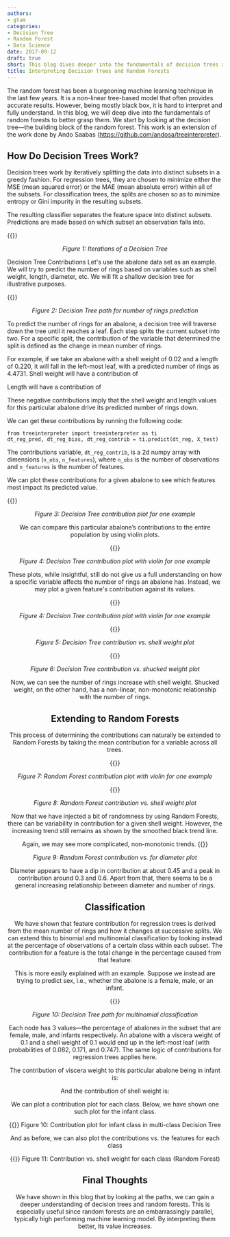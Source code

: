 ```yaml
---
authors:
- gtam
categories:
- Decision Tree
- Random Forest
- Data Science
date: 2017-09-12
draft: true
short: This blog dives deeper into the fundamentals of decision trees and random forests to better interpret them.
title: Interpreting Decision Trees and Random Forests
---
```


The random forest has been a burgeoning machine learning technique in the last few years. It is a non-linear tree-based model that often provides accurate results. However, being mostly black box, it is hard to interpret and fully understand. In this blog, we will deep dive into the fundamentals of random forests to better grasp them. We start by looking at the decision tree—the building block of the random forest. This work is an extension of the work done by Ando Saabas (https://github.com/andosa/treeinterpreter).

## How Do Decision Trees Work?
Decision trees work by iteratively splitting the data into distinct subsets in a greedy fashion. For regression trees, they are chosen to minimize either the MSE (mean squared error) or the MAE (mean absolute error) within all of the subsets. For classification trees, the splits are chosen so as to minimize entropy or Gini impurity in the resulting subsets.

The resulting classifier separates the feature space into distinct subsets. Predictions are made based on which subset an observation falls into.

{{<responsive-figure src="/images/interpreting-decision-trees-and-random-forests/dt_iterations.png" class="center">}}
<center><em>Figure 1: Iterations of a Decision Tree</em></center>

Decision Tree Contributions
Let's use the abalone data set as an example. We will try to predict the number of rings based on variables such as shell weight, length, diameter, etc. We will fit a shallow decision tree for illustrative purposes.

{{<responsive-figure src="/images/interpreting-decision-trees-and-random-forests/reg_dt_path.png" class="center">}}
<center><em>Figure 2: Decision Tree path for number of rings prediction</em></center>

To predict the number of rings for an abalone, a decision tree will traverse down the tree until it reaches a leaf. Each step splits the current subset into two. For a specific split, the contribution of the variable that determined the split is defined as the change in mean number of rings.

For example, if we take an abalone with a shell weight of 0.02 and a length of 0.220, it will fall in the left-most leaf, with a predicted number of rings as 4.4731. Shell weight will have a contribution of

Length will have a contribution of

These negative contributions imply that the shell weight and length values for this particular abalone drive its predicted number of rings down.

We can get these contributions by running the following code:

```
from treeinterpreter import treeinterpreter as ti
dt_reg_pred, dt_reg_bias, dt_reg_contrib = ti.predict(dt_reg, X_test)
```

The contributions variable, `dt_reg_contrib`, is a 2d numpy array with dimensions (`n_obs`, `n_features`), where `n_obs` is the number of observations and `n_features` is the number of features.

We can plot these contributions for a given abalone to see which features most impact its predicted value.

{{<responsive-figure src="/images/interpreting-decision-trees-and-random-forests/contribution_plot_dt_reg.png" class="center">}}
<center><em>Figure 3: Decision Tree contribution plot for one example</em><center>

We can compare this particular abalone’s contributions to the entire population by using violin plots.


{{<responsive-figure src="/images/interpreting-decision-trees-and-random-forests/contribution_plot_violin_dt_reg.png" class="center">}}
<center><em>Figure 4: Decision Tree contribution plot with violin for one example</em></center>

These plots, while insightful, still do not give us a full understanding on how a specific variable affects the number of rings an abalone has. Instead, we may plot a given feature's contribution against its values.


{{<responsive-figure src="/images/interpreting-decision-trees-and-random-forests/contribution_plot_violin_dt_reg.png" class="center">}}
<center><em>Figure 4: Decision Tree contribution plot with violin for one example</em></center>

{{<responsive-figure src="/images/interpreting-decision-trees-and-random-forests/shell_weight_contribution_dt.png" class="center">}}
<center><em>Figure 5: Decision Tree contribution vs. shell weight plot</em></center>

{{<responsive-figure src="/images/interpreting-decision-trees-and-random-forests/shucked_weight_contribution_dt.png" class="center">}}
<center><em>Figure 6: Decision Tree contribution vs. shucked weight plot</em></center>

Now, we can see the number of rings increase with shell weight. Shucked weight, on the other hand, has a non-linear, non-monotonic relationship with the number of rings.

## Extending to Random Forests
This process of determining the contributions can naturally be extended to Random Forests by taking the mean contribution for a variable across all trees.


{{<responsive-figure src="/images/interpreting-decision-trees-and-random-forests/contribution_plot_violin_rf.png" class="center">}}
<center><em>Figure 7: Random Forest contribution plot with violin for one example</em></center>

{{<responsive-figure src="/images/interpreting-decision-trees-and-random-forests/shell_weight_contribution_rf.png" class="center">}}
<center><em>Figure 8: Random Forest contribution vs. shell weight plot</em></center>

Now that we have injected a bit of randomness by using Random Forests, there can be variability in contribution for a given shell weight. However, the increasing trend still remains as shown by the smoothed black trend line.

Again, we may see more complicated, non-monotonic trends.
{{<responsive-figure src="/images/interpreting-decision-trees-and-random-forests/diameter_contribution_rf.png" class="center">}}
<center><em>Figure 9: Random Forest contribution vs. for diameter plot</em></center>

Diameter appears to have a dip in contribution at about 0.45 and a peak in contribution around 0.3 and 0.6. Apart from that, there seems to be a general increasing relationship between diameter and number of rings.

## Classification
We have shown that feature contribution for regression trees is derived from the mean number of rings and how it changes at successive splits. We can extend this to binomial and multinomial classification by looking instead at the percentage of observations of a certain class within each subset. The contribution for a feature is the total change in the percentage caused from that feature.

This is more easily explained with an example. Suppose we instead are trying to predict sex, i.e., whether the abalone is a female, male, or an infant.

{{<responsive-figure src="/images/interpreting-decision-trees-and-random-forests/contribution_plot_violin_multi_clf_dt.png" class="center">}}
<center><em>Figure 10: Decision Tree path for multinomial classification</em></center>

Each node has 3 values—the percentage of abalones in the subset that are female, male, and infants respectively. An abalone with a viscera weight of 0.1 and a shell weight of 0.1 would end up in the left-most leaf (with probabilities of 0.082, 0.171, and 0.747). The same logic of contributions for regression trees applies here.

The contribution of viscera weight to this particular abalone being in infant is:

And the contribution of shell weight is:


We can plot a contribution plot for each class. Below, we have shown one such plot for the infant class.


{{<responsive-figure src="/images/interpreting-decision-trees-and-random-forests/contribution_plot_violin_multi_clf_dt.png" class="center">}}
Figure 10: Contribution plot for infant class in multi-class Decision Tree

And as before, we can also plot the contributions vs. the features for each class

{{<responsive-figure src="/images/interpreting-decision-trees-and-random-forests/shell_weight_contribution_by_sex_rf.png" class="center">}}
Figure 11: Contribution vs. shell weight for each class (Random Forest)

## Final Thoughts
We have shown in this blog that by looking at the paths, we can gain a deeper understanding of decision trees and random forests. This is especially useful since random forests are an embarrassingly parallel, typically high performing machine learning model. By interpreting them better, its value increases.
